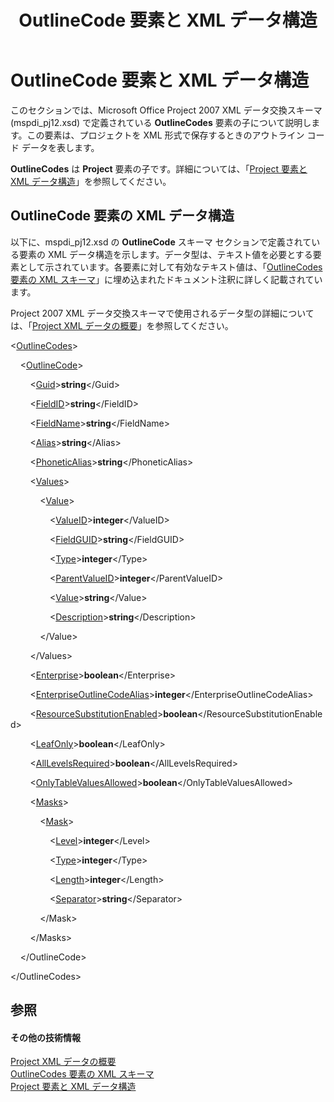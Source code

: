 ﻿---
title: OutlineCode 要素と XML データ構造
TOCTitle: OutlineCode 要素と XML データ構造
ms:assetid: 9765ae1e-5f80-4932-a576-467833fbc42b
ms:mtpsurl: https://msdn.microsoft.com/ja-jp/library/Bb968596(v=office.12)
ms:contentKeyID: 16742757
ms.date: 06/30/2008
mtps_version: v=office.12
ms.translationtype: HT
---

# OutlineCode 要素と XML データ構造

このセクションでは、Microsoft Office Project 2007 XML データ交換スキーマ (mspdi\_pj12.xsd) で定義されている **OutlineCodes** 要素の子について説明します。この要素は、プロジェクトを XML 形式で保存するときのアウトライン コード データを表します。

**OutlineCodes** は **Project** 要素の子です。詳細については、「[Project 要素と XML データ構造](project-elements-and-xml-structure.md)」を参照してください。

## OutlineCode 要素の XML データ構造

以下に、mspdi\_pj12.xsd の **OutlineCode** スキーマ セクションで定義されている要素の XML データ構造を示します。データ型は、テキスト値を必要とする要素として示されています。各要素に対して有効なテキスト値は、「[OutlineCodes 要素の XML スキーマ](xml-schema-for-the-outlinecodes-element.md)」に埋め込まれたドキュメント注釈に詳しく記載されています。

Project 2007 XML データ交換スキーマで使用されるデータ型の詳細については、「[Project XML データの概要](introduction-to-project-xml-data.md)」を参照してください。

\<[OutlineCodes](outlinecodes-element.md)\>

    \<[OutlineCode](outlinecode-element.md)\>

        \<[Guid](guid-element-multiple-parents.md)\>**string**\</Guid\>

        \<[FieldID](fieldid-element.md)\>**string**\</FieldID\>

        \<[FieldName](fieldname-element.md)\>**string**\</FieldName\>

        \<[Alias](alias-element.md)\>**string**\</Alias\>

        \<[PhoneticAlias](phoneticalias-element.md)\>**string**\</PhoneticAlias\>

        \<[Values](values-element.md)\>

            \<[Value](value-element.md)\>

                \<[ValueID](valueid-element.md)\>**integer**\</ValueID\>

                \<[FieldGUID](fieldguid-element.md)\>**string**\</FieldGUID\>

                \<[Type](type-element-multiple-parents.md)\>**integer**\</Type\>

                \<[ParentValueID](parentvalueid-element.md)\>**integer**\</ParentValueID\>

                \<[Value](value-element.md)\>**string**\</Value\>

                \<[Description](description-element.md)\>**string**\</Description\>

            \</Value\>

        \</Values\>

        \<[Enterprise](enterprise-element.md)\>**boolean**\</Enterprise\>

        \<[EnterpriseOutlineCodeAlias](enterpriseoutlinecodealias-element.md)\>**integer**\</EnterpriseOutlineCodeAlias\>

        \<[ResourceSubstitutionEnabled](resourcesubstitutionenabled-element.md)\>**boolean**\</ResourceSubstitutionEnabled\>

        \<[LeafOnly](leafonly-element.md)\>**boolean**\</LeafOnly\>

        \<[AllLevelsRequired](alllevelsrequired-element.md)\>**boolean**\</AllLevelsRequired\>

        \<[OnlyTableValuesAllowed](onlytablevaluesallowed-element.md)\>**boolean**\</OnlyTableValuesAllowed\>

        \<[Masks](masks-element.md)\>

            \<[Mask](mask-element.md)\>

                \<[Level](level-element.md)\>**integer**\</Level\>

                \<[Type](type-element-multiple-parents.md)\>**integer**\</Type\>

                \<[Length](length-element.md)\>**integer**\</Length\>

                \<[Separator](separator-element.md)\>**string**\</Separator\>

            \</Mask\>

        \</Masks\>

    \</OutlineCode\>

\</OutlineCodes\>

## 参照

#### その他の技術情報

[Project XML データの概要](introduction-to-project-xml-data.md)  
[OutlineCodes 要素の XML スキーマ](xml-schema-for-the-outlinecodes-element.md)  
[Project 要素と XML データ構造](project-elements-and-xml-structure.md)

